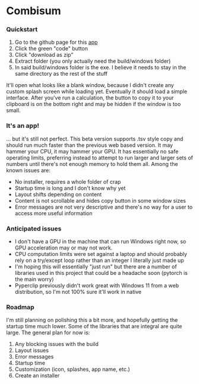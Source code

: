 # Combisum

### Quickstart
1. Go to the github page for this [app](https://github.com/kviking/combisum_fast) 
2. Click the green "code" button
3. Click "download as zip"
4. Extract folder (you only actually need the build/windows folder)
5. In said build/windows folder is the exe. I believe it needs to stay in the same directory as the rest of the stuff

It'll open what looks like a blank window, because I didn't create any custom splash screen while loading yet. Eventually it should load a simple interface. After you've run a calculation, the button to copy it to your clipboard is on the bottom right and may be hidden if the window is too small.

### It's an app!
... but it's still not perfect. This beta version supports .tsv style copy and should run much faster than the previous web based version. It may hammer your CPU, it may hammer your GPU. It has essentially no safe operating limits, preferring instead to attempt to run larger and larger sets of numbers until there's not enough memory to hold them all. Among the known issues are:

- No installer, requires a whole folder of crap
- Startup time is long and I don't know why yet
- Layout shifts depending on content
- Content is not scrollable and hides copy button in some window sizes
- Error messages are not very descriptive and there's no way for a user to access more useful information

### Anticipated issues
- I don't have a GPU in the machine that can run Windows right now, so GPU acceleration may or may not work. 
- CPU computation limits were set against a laptop and should probably rely on a try/except loop rather than an integer I literally just made up
- I'm hoping this will essentially "just run" but there are a number of libraries used in this project that could be a headache soon (pytorch is the main worry)
- Pyperclip previously didn't work great with Windows 11 from a web distribution, so I'm not 100% sure it'll work in native


### Roadmap
I'm still planning on polishing this a bit more, and hopefully getting the startup time much lower. Some of the libraries that are integral are quite large. The general plan for now is:

1. Any blocking issues with the build
2. Layout issues
3. Error messages
4. Startup time
5. Customization (icon, splashes, app name, etc.)
5. Create an installer